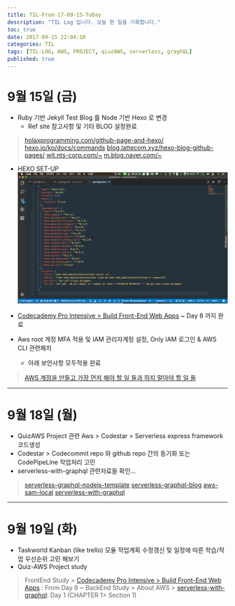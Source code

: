 ```yaml
---
title: TIL-From-17-09-15-ToDay
description: "TIL Log 입니다. 오늘 한 일을 기록합니다."
toc: true
date: 2017-09-15 22:04:10
categories: TIL
tags: [TIL-LOG, AWS, PROJECT, qiuzAWS, serverless, graghQL]
published: true
---
```


# 9월 15일 (금)
- Ruby 기반 Jekyll Test Blog 를 Node 기반 Hexo 로 변경
	- Ref site 참고사항 및 기타 BLOG 설정완료
>[holaxprogramming.com/github-page-and-hexo/](https://www.holaxprogramming.com/2017/04/16/github-page-and-hexo/)
>[hexo.io/ko/docs/commands](https://hexo.io/ko/docs/commands.html)
>[blog.lattecom.xyz/hexo-blog-github-pages/](http://blog.lattecom.xyz/2016/06/28/hexo-blog-github-pages/)
>[wit.nts-corp.com/~](http://wit.nts-corp.com/2013/09/10/148)
>[m.blog.naver.com/~](https://m.blog.naver.com/PostView.nhn?blogId=future_creator&logNo=220722153999&proxyReferer=https%3A%2F%2Fwww.google.co.kr%2F)

- HEXO SET-UP
![](/images/HEXO-SETUP.png)

- [Codecademy Pro Intensive > Build Front-End Web Apps](https://www.codecademy.com/pro/intensive/build-frontend-web-apps-from-scratch?ubv=upgrdsbwa) ~ Day 8 까지 완료

- Aws root 계정 MFA 적용 및 IAM 관리자계정 설정, Only IAM 로그인 & AWS CLI 관련패치 
	- 아래 보안사항 모두적용 완료
> [AWS 계정을 만들고 가장 먼저 해야 할 일 들과 하지 말아야 할 일 들](http://www.awskr.org/2017/01/your-aws-first-days-todo-list/)


---

# 9월 18일 (월)

- QuizAWS Project 관련 Aws > Codestar > Serverless express framework 코드생성
- Codestar > Codecommit repo 와 github repo 간의 동기화 또는 CodePipeLine 작업처리 고민
- serverless-with-graphql 관련자료들 확인... 
>[serverless-graphql-nodejs-template](https://github.com/chan48/serverless-graphql-nodejs-template)
>[serverless-graphql-blog](https://github.com/chan48/serverless-graphql-blog)
>[aws-sam-local](https://github.com/chan48/aws-sam-local)
>[serverless-with-graphql](https://acloud.guru/learn/serverless-with-graphql)

---
# 9월 19일 (화)

- Taskworld Kanban (like trello) 모듈 작업계획 수정갱신 및 일정에 따른 학습/작업 우선순위 고민 해보기
- Quiz-AWS Project study
> FrontEnd Study > [Codecademy Pro Intensive > Build Front-End Web Apps](https://www.codecademy.com/pro/intensive/build-frontend-web-apps-from-scratch?ubv=upgrdsbwa) : From Day 9 ~ 
> BackEnd Study > About AWS > [serverless-with-graphql](https://acloud.guru/learn/serverless-with-graphql): Day 1 (CHAPTER 1> Section 1) 



















